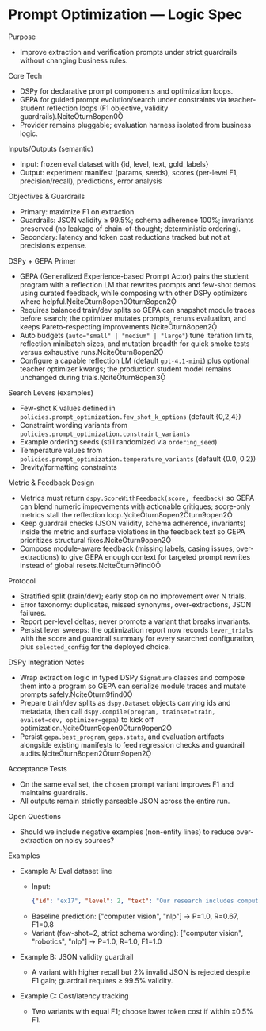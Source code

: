 # Prompt Optimization — Logic Spec

Purpose
- Improve extraction and verification prompts under strict guardrails without changing business rules.

Core Tech
- DSPy for declarative prompt components and optimization loops.
- GEPA for guided prompt evolution/search under constraints via teacher-student reflection loops (F1 objective, validity guardrails).citeturn8open0
- Provider remains pluggable; evaluation harness isolated from business logic.

Inputs/Outputs (semantic)
- Input: frozen eval dataset with {id, level, text, gold_labels}
- Output: experiment manifest (params, seeds), scores (per-level F1, precision/recall), predictions, error analysis

Objectives & Guardrails
- Primary: maximize F1 on extraction.
- Guardrails: JSON validity ≥ 99.5%; schema adherence 100%; invariants preserved (no leakage of chain-of-thought; deterministic ordering).
- Secondary: latency and token cost reductions tracked but not at precision’s expense.

DSPy + GEPA Primer
- GEPA (Generalized Experience-based Prompt Actor) pairs the student program with a reflection LM that rewrites prompts and few-shot demos using curated feedback, while composing with other DSPy optimizers where helpful.citeturn8open0turn8open2
- Requires balanced train/dev splits so GEPA can snapshot module traces before search; the optimizer mutates prompts, reruns evaluation, and keeps Pareto-respecting improvements.citeturn8open2
- Auto budgets (`auto="small" | "medium" | "large"`) tune iteration limits, reflection minibatch sizes, and mutation breadth for quick smoke tests versus exhaustive runs.citeturn8open2
- Configure a capable reflection LM (default `gpt-4.1-mini`) plus optional teacher optimizer kwargs; the production student model remains unchanged during trials.citeturn8open3

Search Levers (examples)
- Few-shot K values defined in `policies.prompt_optimization.few_shot_k_options` (default {0,2,4})
- Constraint wording variants from `policies.prompt_optimization.constraint_variants`
- Example ordering seeds (still randomized via `ordering_seed`)
- Temperature values from `policies.prompt_optimization.temperature_variants` (default {0.0, 0.2})
- Brevity/formatting constraints

Metric & Feedback Design
- Metrics must return `dspy.ScoreWithFeedback(score, feedback)` so GEPA can blend numeric improvements with actionable critiques; score-only metrics stall the reflection loop.citeturn8open2turn9open2
- Keep guardrail checks (JSON validity, schema adherence, invariants) inside the metric and surface violations in the feedback text so GEPA prioritizes structural fixes.citeturn9open2
- Compose module-aware feedback (missing labels, casing issues, over-extractions) to give GEPA enough context for targeted prompt rewrites instead of global resets.citeturn9find0

Protocol
- Stratified split (train/dev); early stop on no improvement over N trials.
- Error taxonomy: duplicates, missed synonyms, over-extractions, JSON failures.
- Report per-level deltas; never promote a variant that breaks invariants.
- Persist lever sweeps: the optimization report now records `lever_trials` with the score and guardrail summary for every searched configuration, plus `selected_config` for the deployed choice.

DSPy Integration Notes
- Wrap extraction logic in typed DSPy `Signature` classes and compose them into a program so GEPA can serialize module traces and mutate prompts safely.citeturn9find0
- Prepare train/dev splits as `dspy.Dataset` objects carrying ids and metadata, then call `dspy.compile(program, trainset=train, evalset=dev, optimizer=gepa)` to kick off optimization.citeturn9open0turn9open2
- Persist `gepa.best_program`, `gepa.stats`, and evaluation artifacts alongside existing manifests to feed regression checks and guardrail audits.citeturn8open2turn9open2

Acceptance Tests
- On the same eval set, the chosen prompt variant improves F1 and maintains guardrails.
- All outputs remain strictly parseable JSON across the entire run.

Open Questions
- Should we include negative examples (non-entity lines) to reduce over-extraction on noisy sources?

Examples
- Example A: Eval dataset line
  - Input:
    ```json
    {"id": "ex17", "level": 2, "text": "Our research includes computer vision, robotics, and NLP.", "gold_labels": ["computer vision", "robotics", "nlp"]}
    ```
  - Baseline prediction: ["computer vision", "nlp"] → P=1.0, R=0.67, F1=0.8
  - Variant (few-shot=2, strict schema wording): ["computer vision", "robotics", "nlp"] → P=1.0, R=1.0, F1=1.0

- Example B: JSON validity guardrail
  - A variant with higher recall but 2% invalid JSON is rejected despite F1 gain; guardrail requires ≥ 99.5% validity.

- Example C: Cost/latency tracking
  - Two variants with equal F1; choose lower token cost if within ±0.5% F1.
